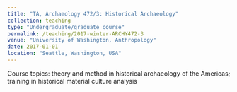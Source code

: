 ```yaml
---
title: "TA, Archaeology 472/3: Historical Archaeology"
collection: teaching
type: "Undergraduate/graduate course"
permalink: /teaching/2017-winter-ARCHY472-3
venue: "University of Washington, Anthropology"
date: 2017-01-01
location: "Seattle, Washington, USA"
---
```


Course topics: theory and method in historical archaeology of the Americas; training in historical material culture analysis